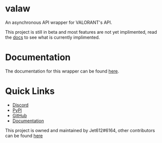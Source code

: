 # valaw
 An asynchronous API wrapper for VALORANT's API.
 
 This project is still in beta and most features are not yet implimented, read the [docs](https://github.com/Jet612/valaw/tree/main/docs) to see what is currently implimented.

# Documentation
The documentation for this wrapper can be found [here](https://github.com/Jet612/valaw/tree/main/docs).

# Quick Links
- [Discord](https://discord.gg/mVXpvunBbF)
- [PyPI](https://pypi.org/project/valaw/)
- [GitHub](https://github.com/Jet612/valaw)
- [Documentation](https://github.com/Jet612/valaw/tree/main/docs)

This project is owned and maintained by Jet612#6164, other contributors can be found [here](https://github.com/Jet612/valaw/graphs/contributors)